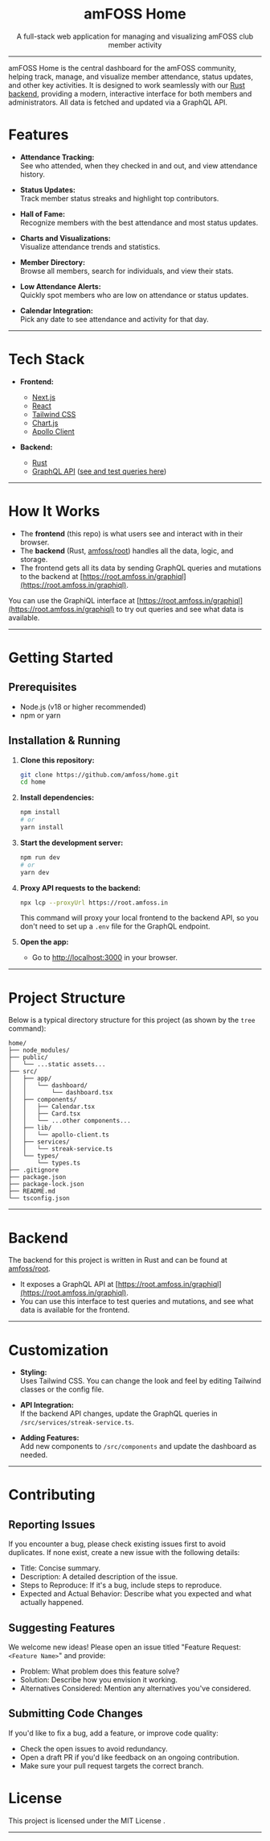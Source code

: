 <div align="center">
  <h1>amFOSS Home</h1>
  <p>A full-stack web application for managing and visualizing amFOSS club member activity</p>
</div>

---

amFOSS Home is the central dashboard for the amFOSS community, helping track, manage, and visualize member attendance, status updates, and other key activities. It is designed to work seamlessly with our [Rust backend](https://github.com/amfoss/root), providing a modern, interactive interface for both members and administrators. All data is fetched and updated via a GraphQL API.

# Features

- **Attendance Tracking:**  
  See who attended, when they checked in and out, and view attendance history.

- **Status Updates:**  
  Track member status streaks and highlight top contributors.

- **Hall of Fame:**  
  Recognize members with the best attendance and most status updates.

- **Charts and Visualizations:**  
  Visualize attendance trends and statistics.

- **Member Directory:**  
  Browse all members, search for individuals, and view their stats.

- **Low Attendance Alerts:**  
  Quickly spot members who are low on attendance or status updates.

- **Calendar Integration:**  
  Pick any date to see attendance and activity for that day.

---

# Tech Stack

- **Frontend:**  
  - [Next.js](https://nextjs.org/)  
  - [React](https://react.dev/)  
  - [Tailwind CSS](https://tailwindcss.com/)  
  - [Chart.js](https://www.chartjs.org/)  
  - [Apollo Client](https://www.apollographql.com/docs/react/)

- **Backend:**  
  - [Rust](https://www.rust-lang.org/)  
  - [GraphQL API](https://root.amfoss.in/graphiql) ([see and test queries here](https://root.amfoss.in/graphiql))

---

# How It Works

- The **frontend** (this repo) is what users see and interact with in their browser.
- The **backend** (Rust, [amfoss/root](https://github.com/amfoss/root)) handles all the data, logic, and storage.
- The frontend gets all its data by sending GraphQL queries and mutations to the backend at [https://root.amfoss.in/graphiql](https://root.amfoss.in/graphiql).

You can use the GraphiQL interface at [https://root.amfoss.in/graphiql](https://root.amfoss.in/graphiql) to try out queries and see what data is available.

---

# Getting Started

## Prerequisites

- Node.js (v18 or higher recommended)
- npm or yarn

## Installation & Running

1. **Clone this repository:**
    ```sh
    git clone https://github.com/amfoss/home.git
    cd home
    ```

2. **Install dependencies:**
    ```sh
    npm install
    # or
    yarn install
    ```

3. **Start the development server:**
    ```sh
    npm run dev
    # or
    yarn dev
    ```

4. **Proxy API requests to the backend:**
    ```sh
    npx lcp --proxyUrl https://root.amfoss.in
    ```
    This command will proxy your local frontend to the backend API, so you don't need to set up a `.env` file for the GraphQL endpoint.

5. **Open the app:**
    - Go to [http://localhost:3000](http://localhost:3000) in your browser.

---

# Project Structure

Below is a typical directory structure for this project (as shown by the `tree` command):

```
home/
├── node_modules/
├── public/
│   └── ...static assets...
├── src/
│   ├── app/
│   │   └── dashboard/
│   │       └── dashboard.tsx
│   ├── components/
│   │   ├── Calendar.tsx
│   │   ├── Card.tsx
│   │   └── ...other components...
│   ├── lib/
│   │   └── apollo-client.ts
│   ├── services/
│   │   └── streak-service.ts
│   └── types/
│       └── types.ts
├── .gitignore
├── package.json
├── package-lock.json
├── README.md
└── tsconfig.json
```

---

# Backend

The backend for this project is written in Rust and can be found at [amfoss/root](https://github.com/amfoss/root).

- It exposes a GraphQL API at [https://root.amfoss.in/graphiql](https://root.amfoss.in/graphiql).
- You can use this interface to test queries and mutations, and see what data is available for the frontend.

---

# Customization

- **Styling:**  
  Uses Tailwind CSS. You can change the look and feel by editing Tailwind classes or the config file.

- **API Integration:**  
  If the backend API changes, update the GraphQL queries in `/src/services/streak-service.ts`.

- **Adding Features:**  
  Add new components to `/src/components` and update the dashboard as needed.

---

# Contributing

## Reporting Issues

If you encounter a bug, please check existing issues first to avoid duplicates. If none exist, create a new issue with the following details:

* Title: Concise summary.
* Description: A detailed description of the issue.
* Steps to Reproduce: If it's a bug, include steps to reproduce.
* Expected and Actual Behavior: Describe what you expected and what actually happened.

## Suggesting Features

We welcome new ideas! Please open an issue titled "Feature Request: `<Feature Name>`" and provide:

* Problem: What problem does this feature solve?
* Solution: Describe how you envision it working.
* Alternatives Considered: Mention any alternatives you've considered.

## Submitting Code Changes

If you'd like to fix a bug, add a feature, or improve code quality:

* Check the open issues to avoid redundancy.
* Open a draft PR if you'd like feedback on an ongoing contribution.
* Make sure your pull request targets the correct branch.



# License

This project is licensed under the MIT License .

---

